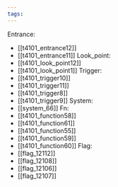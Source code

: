 ```yaml
---
tags:
---
```

Entrance:
- [[t4101_entrance12]]
- [[t4101_entrance11]]
Look_point:
- [[t4101_look_point12]]
- [[t4101_look_point1]]
Trigger:
- [[t4101_trigger10]]
- [[t4101_trigger11]]
- [[t4101_trigger8]]
- [[t4101_trigger9]]
System:
- [[system_66]]
Fn:
- [[t4101_function58]]
- [[t4101_function61]]
- [[t4101_function55]]
- [[t4101_function59]]
- [[t4101_function60]]
Flag:
- [[flag_12112]]
- [[flag_12108]]
- [[flag_12106]]
- [[flag_12107]]
